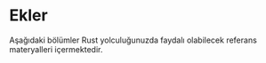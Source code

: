 # Ekler

Aşağıdaki bölümler Rust yolculuğunuzda faydalı olabilecek referans materyalleri içermektedir.
